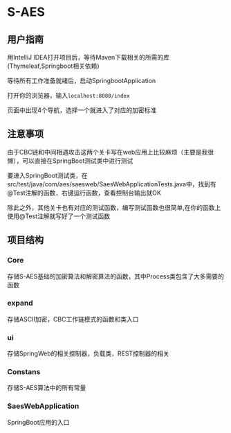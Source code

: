 # S-AES

## 用户指南

用IntelliJ IDEA打开项目后，等待Maven下载相关的所需的库(Thymeleaf,Springboot相关依赖)

等待所有工作准备就绪后，启动SpringbootApplication

打开你的浏览器，输入`localhost:8080/index`

页面中出现4个导航，选择一个就进入了对应的加密标准



## 注意事项

由于CBC链和中间相遇攻击这两个关卡写在web应用上比较麻烦（主要是我很懒），可以直接在SpringBoot测试类中进行测试



要进入SpringBoot测试类，在src/test/java/com/aes/saesweb/SaesWebApplicationTests.java中，找到有@Test注解的函数，右键运行函数，查看控制台输出就OK



除此之外，其他关卡也有对应的测试函数，编写测试函数也很简单,在你的函数上使用@Test注解就写好了一个测试函数

## 项目结构

### Core

存储S-AES基础的加密算法和解密算法的函数，其中Process类包含了大多需要的函数

### expand

存储ASCII加密，CBC工作链模式的函数和类入口

### ui

存储SpringWeb的相关控制器，负载类，REST控制器的相关

### Constans

存储S-AES算法中的所有常量

### SaesWebApplication

SpringBoot应用的入口

